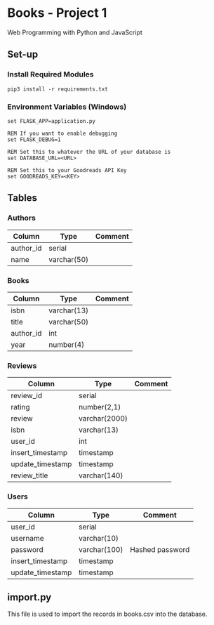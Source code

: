 # Books - Project 1

Web Programming with Python and JavaScript

## Set-up

### Install Required Modules

```dos
pip3 install -r requirements.txt
```

### Environment Variables (Windows)

```dos
set FLASK_APP=application.py

REM If you want to enable debugging
set FLASK_DEBUG=1

REM Set this to whatever the URL of your database is
set DATABASE_URL=<URL>

REM Set this to your Goodreads API Key
set GOODREADS_KEY=<KEY>
```

## Tables

### Authors

|Column          |Type        |Comment        |
|----------------|------------|---------------|
|author_id       |serial      |               |
|name            |varchar(50) |               |

### Books

|Column          |Type        |Comment        |
|----------------|------------|---------------|
|isbn            |varchar(13) |               |
|title           |varchar(50) |               |
|author_id       |int         |               |
|year            |number(4)   |               |

### Reviews

|Column          |Type         |Comment|
|----------------|-------------|-------|
|review_id       |serial       |       |
|rating          |number(2,1)  |       |
|review          |varchar(2000)|       |
|isbn            |varchar(13)  |       |
|user_id         |int          |       |
|insert_timestamp|timestamp    |       |
|update_timestamp|timestamp    |       |
|review_title    |varchar(140) |       |

### Users

|Column          |Type        |Comment        |
|----------------|------------|---------------|
|user_id         |serial      |               |
|username        |varchar(10) |               |
|password        |varchar(100)|Hashed password|
|insert_timestamp|timestamp   |               |
|update_timestamp|timestamp   |               |

## import.py

This file is used to import the records in books.csv into the database.
